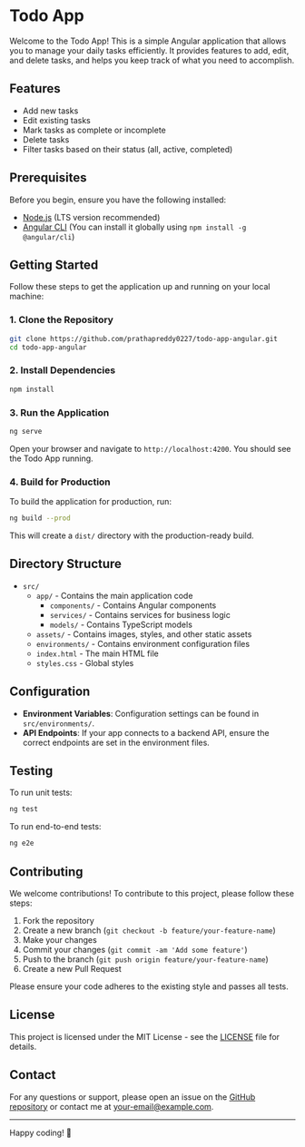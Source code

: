 # Todo App

Welcome to the Todo App! This is a simple Angular application that allows you to manage your daily tasks efficiently. It provides features to add, edit, and delete tasks, and helps you keep track of what you need to accomplish.

## Features

- Add new tasks
- Edit existing tasks
- Mark tasks as complete or incomplete
- Delete tasks
- Filter tasks based on their status (all, active, completed)

## Prerequisites

Before you begin, ensure you have the following installed:

- [Node.js](https://nodejs.org/) (LTS version recommended)
- [Angular CLI](https://angular.io/cli) (You can install it globally using `npm install -g @angular/cli`)

## Getting Started

Follow these steps to get the application up and running on your local machine:

### 1. Clone the Repository

```bash
git clone https://github.com/prathapreddy0227/todo-app-angular.git
cd todo-app-angular
```

### 2. Install Dependencies

```bash
npm install
```

### 3. Run the Application

```bash
ng serve
```

Open your browser and navigate to `http://localhost:4200`. You should see the Todo App running.

### 4. Build for Production

To build the application for production, run:

```bash
ng build --prod
```

This will create a `dist/` directory with the production-ready build.

## Directory Structure

- `src/`
  - `app/` - Contains the main application code
    - `components/` - Contains Angular components
    - `services/` - Contains services for business logic
    - `models/` - Contains TypeScript models
  - `assets/` - Contains images, styles, and other static assets
  - `environments/` - Contains environment configuration files
  - `index.html` - The main HTML file
  - `styles.css` - Global styles

## Configuration

- **Environment Variables**: Configuration settings can be found in `src/environments/`.
- **API Endpoints**: If your app connects to a backend API, ensure the correct endpoints are set in the environment files.

## Testing

To run unit tests:

```bash
ng test
```

To run end-to-end tests:

```bash
ng e2e
```

## Contributing

We welcome contributions! To contribute to this project, please follow these steps:

1. Fork the repository
2. Create a new branch (`git checkout -b feature/your-feature-name`)
3. Make your changes
4. Commit your changes (`git commit -am 'Add some feature'`)
5. Push to the branch (`git push origin feature/your-feature-name`)
6. Create a new Pull Request

Please ensure your code adheres to the existing style and passes all tests.

## License

This project is licensed under the MIT License - see the [LICENSE](LICENSE) file for details.

## Contact

For any questions or support, please open an issue on the [GitHub repository](https://github.com/prathapreddy0227/todo-app-angular/issues) or contact me at [your-email@example.com](mailto:prathapreddy4868@gmail.com).

---

Happy coding! 🎉
